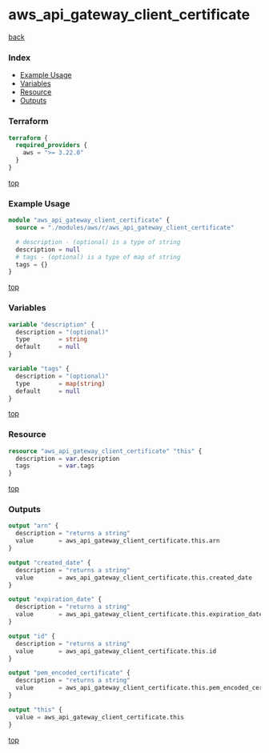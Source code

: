 # aws_api_gateway_client_certificate

[back](../aws.md)

### Index

- [Example Usage](#example-usage)
- [Variables](#variables)
- [Resource](#resource)
- [Outputs](#outputs)

### Terraform

```terraform
terraform {
  required_providers {
    aws = ">= 3.22.0"
  }
}
```

[top](#index)

### Example Usage

```terraform
module "aws_api_gateway_client_certificate" {
  source = "./modules/aws/r/aws_api_gateway_client_certificate"

  # description - (optional) is a type of string
  description = null
  # tags - (optional) is a type of map of string
  tags = {}
}
```

[top](#index)

### Variables

```terraform
variable "description" {
  description = "(optional)"
  type        = string
  default     = null
}

variable "tags" {
  description = "(optional)"
  type        = map(string)
  default     = null
}
```

[top](#index)

### Resource

```terraform
resource "aws_api_gateway_client_certificate" "this" {
  description = var.description
  tags        = var.tags
}
```

[top](#index)

### Outputs

```terraform
output "arn" {
  description = "returns a string"
  value       = aws_api_gateway_client_certificate.this.arn
}

output "created_date" {
  description = "returns a string"
  value       = aws_api_gateway_client_certificate.this.created_date
}

output "expiration_date" {
  description = "returns a string"
  value       = aws_api_gateway_client_certificate.this.expiration_date
}

output "id" {
  description = "returns a string"
  value       = aws_api_gateway_client_certificate.this.id
}

output "pem_encoded_certificate" {
  description = "returns a string"
  value       = aws_api_gateway_client_certificate.this.pem_encoded_certificate
}

output "this" {
  value = aws_api_gateway_client_certificate.this
}
```

[top](#index)